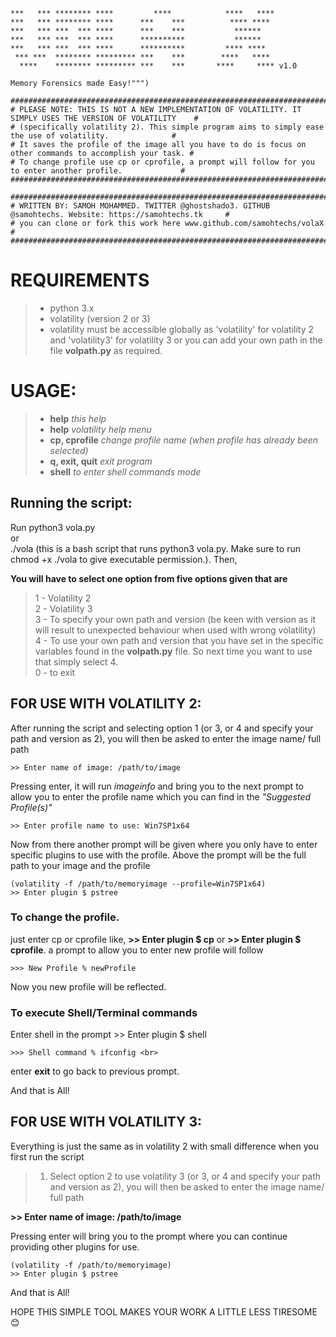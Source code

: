     ***   *** ******** ****         ****            ****   ****
    ***   *** ******** ****      ***    ***          **** ****
    ***   *** ***  *** ****      ***    ***           ******
    ***   *** ***  *** ****      **********           ******
    ***   *** ***  *** ****      **********         **** ****
     *** ***  ******** ********* ***    ***        ****   ****
      ****    ******** ********* ***    ***       ****     **** v1.0
      
    Memory Forensics made Easy!""")

    ############################################################################################################
    # PLEASE NOTE: THIS IS NOT A NEW IMPLEMENTATION OF VOLATILITY. IT SIMPLY USES THE VERSION OF VOLATILITY    #
    # (specifically volatility 2). This simple program aims to simply ease the use of volatility.              #
    # It saves the profile of the image all you have to do is focus on other commands to accomplish your task. #
    # To change profile use cp or cprofile, a prompt will follow for you to enter another profile.             #
    ############################################################################################################

    ############################################################################################################
    # WRITTEN BY: SAMOH MOHAMMED. TWITTER @ghostshado3. GITHUB @samohtechs. Website: https://samohtechs.tk     #
    # you can clone or fork this work here www.github.com/samohtechs/volaX                                     #
    ############################################################################################################
    
   # __REQUIREMENTS__
  > - python 3.x <br>
  > - volatility (version 2 or 3) <br>
  > - volatility must be accessible globally as 'volatility' for volatility 2 and 'volatility3' for volatility 3 or you can add your own path in 
      the file __volpath.py__ as required.
  
  # __USAGE:__
  > - __help__           _this help_ <br>
  > - __help__           _volatility help menu_ <br>
  > - __cp, cprofile__   _change profile name (when profile has already been selected)_ <br>
  > - __q, exit, quit__  _exit program_ <br>
  > - __shell__          _to enter shell commands mode_ <br>
  
  ## Running the script:
  Run python3 vola.py <br>
  or <br>
  ./vola (this is a bash script that runs python3 vola.py. Make sure to run chmod +x ./vola to give executable permission.). Then, <br>
  
  __You will have to select one option from five options given that are__ <br>
  > 1 - Volatility 2 <br>
  > 2 - Volatility 3 <br>
  > 3 - To specify your own path and version (be keen with version as it will result to unexpected behaviour when used with wrong volatility) <br>
  > 4 - To use your own path and version that you have set in the specific variables found in the __volpath.py__ file. So next time you want to use that           simply select 4. <br>
  > 0 - to exit <br>
  
  ## FOR USE WITH VOLATILITY 2:
  After running the script and selecting option 1 (or 3, or 4 and specify your path and version as 2), you will then be asked to enter the image name/ full path <br>
  
    >> Enter name of image: /path/to/image
  
  Pressing enter, it will run _imageinfo_ and bring you to the next prompt to allow you to enter the profile name which you can find in the _"Suggested Profile(s)"_
  
    >> Enter profile name to use: Win7SP1x64
  
  Now from there another prompt will be given where you only have to enter specific plugins to use with the profile. Above the prompt will be the full path to your image and the profile
  
    (volatility -f /path/to/memoryimage --profile=Win7SP1x64)
    >> Enter plugin $ pstree

  ### To change the profile.
  just enter cp or cprofile like, __>> Enter plugin $ cp__ or __>> Enter plugin $ cprofile__. a prompt to allow you to enter new profile will follow
  
    >>> New Profile % newProfile
  
  Now you new profile will be reflected.
  
  ### To execute Shell/Terminal commands
  Enter shell in the prompt >> Enter plugin $ shell
  
    >>> Shell command % ifconfig <br>
  
  enter __exit__ to go back to previous prompt.
  
  And that is All!
  
  ## FOR USE WITH VOLATILITY 3:
  Everything is just the same as in volatility 2 with small difference when you first run the script <br>
  
  > 1. Select option 2 to use volatility 3 (or 3, or 4 and specify your path and version as 2), you will then be asked to enter the image name/ full path <br>
  
  __>> Enter name of image: /path/to/image__
  
  Pressing enter will bring you to the prompt where you can continue providing other plugins for use.
  
    (volatility -f /path/to/memoryimage)
    >> Enter plugin $ pstree
  
  And that is All!
  
  HOPE THIS SIMPLE TOOL MAKES YOUR WORK A LITTLE LESS TIRESOME 😊
